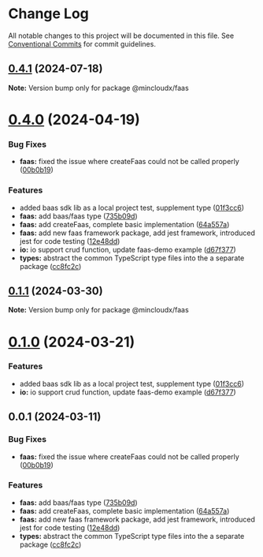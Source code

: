 # Change Log

All notable changes to this project will be documented in this file.
See [Conventional Commits](https://conventionalcommits.org) for commit guidelines.

## [0.4.1](https://github.com/anran758/mincloudx/compare/v4.0.1...v0.4.1) (2024-07-18)

**Note:** Version bump only for package @mincloudx/faas

# [0.4.0](https://github.com/anran758/mincloudx/compare/v0.1.1...v0.4.0) (2024-04-19)

### Bug Fixes

- **faas:** fixed the issue where createFaas could not be called properly ([00b0b19](https://github.com/anran758/mincloudx/commit/00b0b194ab165332fd3c9058649e89ce9e99e8f7))

### Features

- added baas sdk lib as a local project test, supplement type ([01f3cc6](https://github.com/anran758/mincloudx/commit/01f3cc6ab6a993a0f27f2c14deb1ec525e7c3c52))
- **faas:** add baas/faas type ([735b09d](https://github.com/anran758/mincloudx/commit/735b09d41de4f8659d765315a3dfb1d62f5b96f5))
- **faas:** add createFaas, complete basic implementation ([64a557a](https://github.com/anran758/mincloudx/commit/64a557a85aa64995e0a44a432d1f93b9f1a18306))
- **faas:** add new faas framework package, add jest framework, introduced jest for code testing ([12e48dd](https://github.com/anran758/mincloudx/commit/12e48dd7d07a8334f3f3ee52ce39bae807e93f6d))
- **io:** io support crud function, update faas-demo example ([d67f377](https://github.com/anran758/mincloudx/commit/d67f377c564d0935679c06d2c5c357d064321aae))
- **types:** abstract the common TypeScript type files into the a separate package ([cc8fc2c](https://github.com/anran758/mincloudx/commit/cc8fc2cb64865a330043afc800150aca7abca6d1))

## [0.1.1](https://github.com/anran758/mincloudx/compare/@mincloudx/faas@0.1.0...@mincloudx/faas@0.1.1) (2024-03-30)

**Note:** Version bump only for package @mincloudx/faas

# [0.1.0](https://github.com/anran758/mincloudx/compare/@mincloudx/faas@0.0.1...@mincloudx/faas@0.1.0) (2024-03-21)

### Features

- added baas sdk lib as a local project test, supplement type ([01f3cc6](https://github.com/anran758/mincloudx/commit/01f3cc6ab6a993a0f27f2c14deb1ec525e7c3c52))
- **io:** io support crud function, update faas-demo example ([d67f377](https://github.com/anran758/mincloudx/commit/d67f377c564d0935679c06d2c5c357d064321aae))

## 0.0.1 (2024-03-11)

### Bug Fixes

- **faas:** fixed the issue where createFaas could not be called properly ([00b0b19](https://github.com/anran758/mincloudx/commit/00b0b194ab165332fd3c9058649e89ce9e99e8f7))

### Features

- **faas:** add baas/faas type ([735b09d](https://github.com/anran758/mincloudx/commit/735b09d41de4f8659d765315a3dfb1d62f5b96f5))
- **faas:** add createFaas, complete basic implementation ([64a557a](https://github.com/anran758/mincloudx/commit/64a557a85aa64995e0a44a432d1f93b9f1a18306))
- **faas:** add new faas framework package, add jest framework, introduced jest for code testing ([12e48dd](https://github.com/anran758/mincloudx/commit/12e48dd7d07a8334f3f3ee52ce39bae807e93f6d))
- **types:** abstract the common TypeScript type files into the a separate package ([cc8fc2c](https://github.com/anran758/mincloudx/commit/cc8fc2cb64865a330043afc800150aca7abca6d1))
